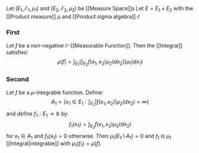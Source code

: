 Let $(E_{1},\mathcal{E}_{1},\mu_{1})$ and $(E_{2},\mathcal{E}_{2},\mu_{2})$ be [[Measure Space]]s
Let $E=E_{1}\times E_{2}$ with the [[Product measure]] $\mu$ 
and [[Product sigma algebra]] $\mathcal{E}$
### First 
Let $f$ be a non-negative $\mathcal{E}$-[[Measurable Function]]. 
Then the [[Integral]] satisfies:
$$
\mu(f)=\int_{E_{1}}\left( \int_{E_{2}} f(x_{1},x_{2})\mu_{2}(dx_{2}) \right)\mu_{1}(dx_{1})
$$
### Second
Let $f$ be a $\mu$-integrable function. 
Define:
$$
A_{1}=\left\{  x_{1}\in E_{1}:\int_{E_{2}}\lvert f(x_{1},x_{2}) \rvert \mu_{2}(dx_{2}) <\infty \right\}
$$
and define $f_{1}:E_{1}\to \mathbb{R}$ by:
$$
f_{1}(x_{1})=\int_{E_{2}}f(x_{1},x_{2})\mu_{2}(dx_{2})
$$
for $x_{1}\in A_{1}$ and $f_{1}(x_{1})=0$ otherwise.
Then $\mu_{1}(E_{1}\setminus A_{1})=0$ and $f_{1}$ is $\mu_{1}$ [[Integral|integrable]] with $\mu_{1}(f_{1})=\mu(f)$.